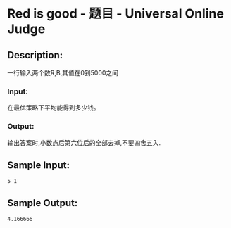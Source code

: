# Red is good - 题目 - Universal Online Judge

## Description: 

一行输入两个数R,B,其值在0到5000之间

### Input: 

在最优策略下平均能得到多少钱。

### Output: 

输出答案时,小数点后第六位后的全部去掉,不要四舍五入.


## Sample Input: 
```
5 1
```

## Sample Output: 
```
4.166666
```
